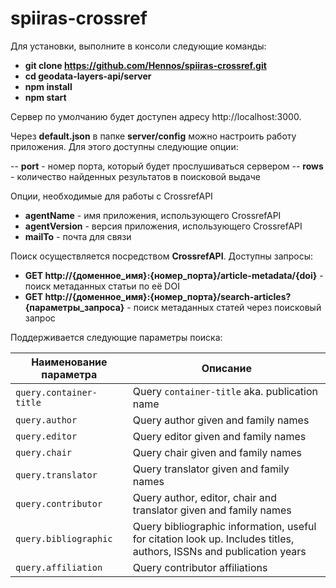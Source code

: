# spiiras-crossref

Для установки, выполните в консоли следующие команды:

- **git clone https://github.com/Hennos/spiiras-crossref.git**
- **cd geodata-layers-api/server**
- **npm install**
- **npm start**

Сервер по умолчанию будет доступен адресу http://localhost:3000.

Через **default.json** в папке **server/config** можно настроить работу приложения. Для этого доступны следующие опции:

-- **port** - номер порта, который будет прослушиваться сервером
-- **rows** - количество найденных результатов в поисковой выдаче

Опции, необходимые для работы с CrossrefAPI

- **agentName** - имя приложения, использующего CrossrefAPI
- **agentVersion** - версия приложения, использующего CrossrefAPI
- **mailTo** - почта для связи

Поиск осуществляется посредством **CrossrefAPI**. Доступны запросы:

- **GET http://{доменное_имя}:{номер_порта}/article-metadata/{doi}** - поиск метаданных статьи по её DOI
- **GET http://{доменное_имя}:{номер_порта}/search-articles?{параметры_запроса}** - поиск метаданных статей через поисковый запроc

Поддерживается следующие параметры поиска:
  
| Наименование параметра | Описание |
|-----------------------|-------------|
| `query.container-title` | Query `container-title` aka. publication name |
| `query.author` | Query author given and family names |
| `query.editor` | Query editor given and family names |
| `query.chair` | Query chair given and family names |
| `query.translator` | Query translator given and family names |
| `query.contributor` | Query author, editor, chair and translator given and family names |
| `query.bibliographic` | Query bibliographic information, useful for citation look up. Includes titles, authors, ISSNs and publication years |
| `query.affiliation` | Query contributor affiliations |
